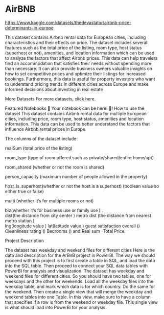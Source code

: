 # AirBNB
https://www.kaggle.com/datasets/thedevastator/airbnb-price-determinants-in-europe

This dataset contains Airbnb rental data for European cities, including characteristics and their effects on price. The dataset includes several features such as the total price of the listing, room type, host status (superhost or not), amenities, and location information which can be used to analyze the factors that affect Airbnb prices. This data can help travelers find an accommodation that satisfies their needs without spending more than necessary. It can also provide business owners valuable insights on how to set competitive prices and optimize their listings for increased bookings. Furthermore, this data is useful for property investors who want to understand pricing trends in different cities across Europe and make informed decisions about investing in real estate

More Datasets
For more datasets, click here.

Featured Notebooks
🚨 Your notebook can be here! 🚨!
How to use the dataset
This dataset contains Airbnb rental data for multiple European cities, including price, room type, host status, amenities and location information. This data can be used to better understand the factors that influence Airbnb rental prices in Europe.

The columns of the dataset include:

realSum (total price of the listing)

room_type (type of room offered such as private/shared/entire home/apt)

room_shared (whether or not the room is shared)

person_capacity (maximum number of people allowed in the property)

host_is_superhost(whether or not the host is a superhost) (boolean value so either true or false)

multi (whether it’s for multiple rooms or not)

biz(whether it’s for business use or family use )                                 .                                                               
dist(the distance from city center )
metro dist (the distance from nearest metro station )                             
lng(longitude value ) lat(latitude value ) guest satisfaction overall () Cleanliness rating () Bedrooms () and Real sum -Total Price.







Project Description


The dataset has weekday and weekend files for different cities 
Here is the data and description for the ArBnB project in PowerBI. The way we should proceed with this project is to first create a table in SQL, and load the data into the SQL table. Then proceed to connect your SQL data tables with PowerBI for analysis and visualization.
The dataset has weekday and weekend files for different cities. So you should have two tables, one for weekdays and the other for weekends. Load all the weekday files into the weekday table, and mark which data is for which country. Do the same for the weekend. Then create a single view that will merge the weekday and weekend tables into one Table. In this view, make sure to have a column that specifies if a row is from the weekend or weekday file. This single view is what should load into PowerBi for your analysis.

